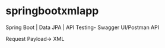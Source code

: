 # springbootxmlapp
Spring Boot | Data JPA | API Testing- Swagger UI/Postman API

Request Payload-> XML